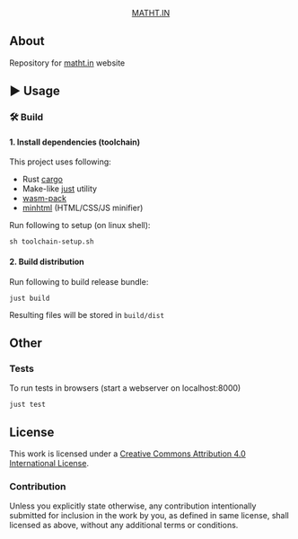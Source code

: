 <div align="center">

  <a href="https://matht.in/">MATHT.IN</a>

</div>

## About

Repository for <a href="https://matht.in/">matht.in</a> website


## ▶️ Usage

### 🛠️ Build

#### 1. Install dependencies (toolchain)

This project uses following:

* Rust <a href="https://rustup.rs/">cargo</a>
* Make-like <a href="https://github.com/casey/just">just</a> utility
* <a href="https://rustwasm.github.io/">wasm-pack</a>
* <a href="https://github.com/wilsonzlin/minify-html/tree/master/minhtml">minhtml</a> (HTML/CSS/JS minifier)

Run following to setup (on linux shell):

```
sh toolchain-setup.sh
```

#### 2. Build distribution

Run following to build release bundle:

```
just build
```

Resulting files will be stored in `build/dist`


## Other

### Tests

To run tests in browsers (start a webserver on localhost:8000)

```
just test
```


## License

This work is licensed under a
[Creative Commons Attribution 4.0 International License][cc-by].

[cc-by]: http://creativecommons.org/licenses/by/4.0/

### Contribution

Unless you explicitly state otherwise, any contribution intentionally
submitted for inclusion in the work by you, as defined in same
license, shall licensed as above, without any additional terms or
conditions.
